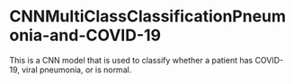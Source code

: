# CNNMultiClassClassificationPneumonia-and-COVID-19
This is a CNN model that is used to classify whether a patient has COVID-19, viral pneumonia, or is normal.
